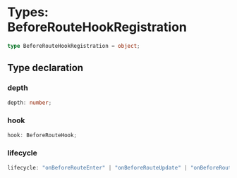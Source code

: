 # Types: BeforeRouteHookRegistration

```ts
type BeforeRouteHookRegistration = object;
```

## Type declaration

### depth

```ts
depth: number;
```

### hook

```ts
hook: BeforeRouteHook;
```

### lifecycle

```ts
lifecycle: "onBeforeRouteEnter" | "onBeforeRouteUpdate" | "onBeforeRouteLeave";
```
